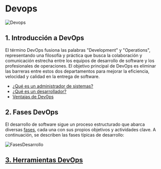 # Devops

![Devops](https://www.madridemprende.es/wp-content/uploads/2023/08/Metodologia-DevOps.jpg)

## 1. Introducción a DevOps
El término DevOps fusiona las palabras "Development" y "Operations", representando una filosofía y práctica que busca la colaboración y comunicación estrecha entre los equipos de desarrollo de software y los profesionales de operaciones. El objetivo principal de DevOps es eliminar las barreras entre estos dos departamentos para mejorar la eficiencia, velocidad y calidad en la entrega de software.
  - [¿Qué es un administrador de sistemas?](administrador.md)
  - [¿Qué es un desarrollador?](desarrollador.md)
  - [Ventajas de Dev0ps](beneficios.md)
## 2. Fases DevOps

El desarrollo de software sigue un proceso estructurado que abarca diversas [fases](fases.md), cada una con sus propios objetivos y actividades clave. A continuación, se describen las fases típicas de desarrollo:

![FasesDesarrollo](https://www.rrhhdigital.com/wp-content/uploads/userfiles/devops-tecnologia-empleo.jpg)

## [3. Herramientas DevOps](herramientas.md)

